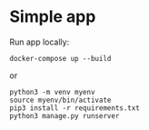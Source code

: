 # Simple app
Run app locally:

    docker-compose up --build

or

    python3 -m venv myenv
    source myenv/bin/activate
    pip3 install -r requirements.txt
    python3 manage.py runserver 
